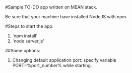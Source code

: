 #Sample TO-DO app written on MEAN stack.

Be sure that your machine have installed NodeJS with npm.

#Steps to start the app:
1. 'npm install'
2. 'node server.js'

##Some options:
1. Changing default application port: specify variable PORT=%port_number% while starting.